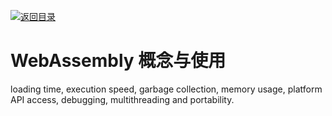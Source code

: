 [![返回目录](https://i.postimg.cc/50XLzC7C/image.png)](https://github.com/wx-chevalier/Web-Series/)

# WebAssembly 概念与使用

loading time, execution speed, garbage collection, memory usage, platform API access, debugging, multithreading and portability.
